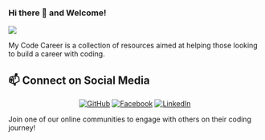 ### Hi there 👋 and Welcome!
![](https://visitor-badge.glitch.me/badge?page_id=mycodecareer.mycodecareer)
  
My Code Career is a collection of resources aimed at helping those looking to build a career with coding.

## 📫 Connect on Social Media
<p align="center">
	<a href="https://github.com/MyCodeCareer"><img src="https://raw.githubusercontent.com/peterthehan/peterthehan/master/assets/github.svg" alt="GitHub"></a>
	<a href="https://www.facebook.com/MyCodeCareer"><img src="https://raw.githubusercontent.com/peterthehan/peterthehan/master/assets/facebook.svg" alt="Facebook"></a>
	<a href="https://www.linkedin.com/groups/12566929/"><img src="https://raw.githubusercontent.com/peterthehan/peterthehan/master/assets/linkedin.svg" alt="LinkedIn"></a>
</p>
Join one of our online communities to engage with others on their coding journey!

